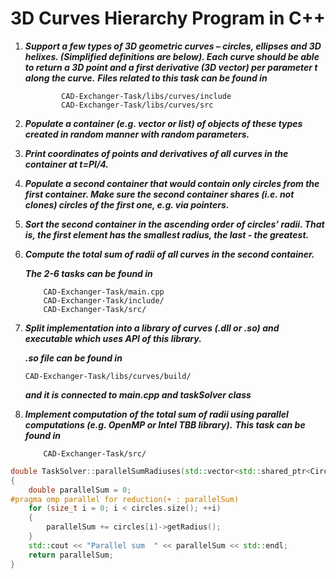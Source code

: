 # 3D Curves Hierarchy Program in C++

1.  **_Support a few types of 3D geometric curves – circles, ellipses and 3D helixes. (Simplified
    definitions are below). Each curve should be able to return a 3D point and a first derivative (3D
    vector) per parameter t along the curve._**
    **_Files related to this task can be found in_**

                CAD-Exchanger-Task/libs/curves/include
                CAD-Exchanger-Task/libs/curves/src

2.  **_Populate a container (e.g. vector or list) of objects of these types created in random manner with
    random parameters._**
3.  **_Print coordinates of points and derivatives of all curves in the container at t=PI/4._**
4.  **_Populate a second container that would contain only circles from the first container. Make sure the
    second container shares (i.e. not clones) circles of the first one, e.g. via pointers._**
5.  **_Sort the second container in the ascending order of circles’ radii. That is, the first element has the
    smallest radius, the last - the greatest._**
6.  **_Compute the total sum of radii of all curves in the second container._**

    **_The 2-6 tasks can be found in_**

            CAD-Exchanger-Task/main.cpp
            CAD-Exchanger-Task/include/
            CAD-Exchanger-Task/src/

7.  **_Split implementation into a library of curves (.dll or .so) and executable which uses API of this library._**

    **_.so file can be found in_**

        CAD-Exchanger-Task/libs/curves/build/

    **_and it is connected to main.cpp and taskSolver class_**

8.  **_Implement computation of the total sum of radii using parallel computations (e.g. OpenMP or Intel
    TBB library)._**
    **_This task can be found in_**

            CAD-Exchanger-Task/src/

```cpp
double TaskSolver::parallelSumRadiuses(std::vector<std::shared_ptr<Circle>> &circles)
{
    double parallelSum = 0;
#pragma omp parallel for reduction(+ : parallelSum)
    for (size_t i = 0; i < circles.size(); ++i)
    {
        parallelSum += circles[i]->getRadius();
    }
    std::cout << "Parallel sum  " << parallelSum << std::endl;
    return parallelSum;
}
```
